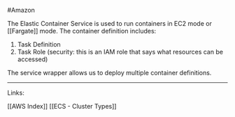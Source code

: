 #Amazon 

The Elastic Container Service is used to run containers in EC2 mode or [[Fargate]] mode. 
The container definition includes: 

1. Task Definition
2. Task Role (security: this is an IAM role that says what resources can be accessed)

The service wrapper allows us to deploy multiple container definitions. 

---
Links:

[[AWS Index]]
[[ECS - Cluster Types]]
